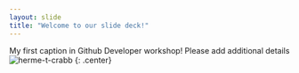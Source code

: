 ```yaml
---
layout: slide
title: "Welcome to our slide deck!"
---
```


My first caption in Github Developer workshop!
Please add additional details
![herme-t-crabb](https://octodex.github.com/images/herme-t-crabb.png)
{: .center}
